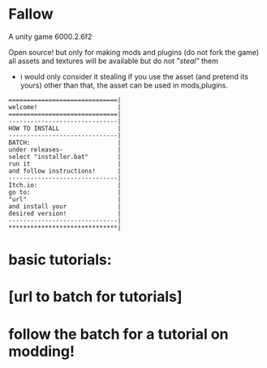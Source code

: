 # Fallow
A unity game 6000.2.6f2

Open source!
but only for making mods and plugins (do not fork the game)
all assets and textures will be available but do not *"steal"* them







* i would only consider it stealing if you use the asset (and pretend its yours) other than that, the asset can be used in mods,plugins.
```
==============================|
welcome!                      |
==============================|
------------------------------|
HOW TO INSTALL                |
------------------------------|
BATCH:                        |
under releases-               |
select "installer.bat"        |
run it                        |
and follow instructions!      |                       
------------------------------|
Itch.io:                      |
go to:                        |
"url"                         |
and install your              |
desired version!              |
------------------------------|
******************************|
```
# basic tutorials:<br>
# [url to batch for tutorials]
# follow the batch for a tutorial on modding!

